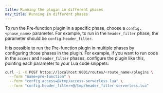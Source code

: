 ```yaml
---
title: Running the plugin in different phases
nav_title: Running in different phases
---
```


To run the Pre-function plugin in a specific phase, choose a `config.<phase_name>` parameter.
For example, to run in the `header_filter` phase, the parameter should be `config.header_filter`. 

It is possible to run the Pre-function plugin in multiple phases by configuring those phases in the plugin. 
For example, if you want to run code in the `access` and `header_filter` phases, configure the plugin like this,
pointing each parameter to your Lua code snippets:
 
```sh
curl -i -X POST https://localhost:8001/routes/<route_name>/plugins \
  --form "name=pre-function" \
  --form "config.access=@/tmp/access-serverless.lua" \
  --form "config.header_filter=@/tmp/header_filter-serverless.lua"
```